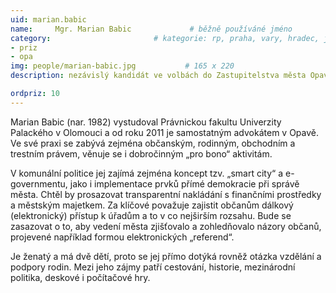 ```yaml
---
uid: marian.babic
name:     Mgr. Marian Babic     		# běžně používáné jméno
category:                 		# kategorie: rp, praha, vary, hradec, jmk, senat
- priz
- opa 
img: people/marian-babic.jpg           # 165 x 220
description: nezávislý kandidát ve volbách do Zastupitelstva města Opavy # kratký popis, max 160 znaků

ordpriz: 10
---
```

Marian Babic (nar. 1982) vystudoval Právnickou fakultu Univerzity Palackého v Olomouci a od roku 2011 je samostatným advokátem v Opavě. Ve své praxi se zabývá zejména občanským, rodinným, obchodním  a trestním právem, věnuje se i dobročinným „pro bono“ aktivitám. 

V komunální politice jej zajímá zejména koncept tzv. „smart city“ a e-governmentu, jako i  implementace prvků přímé demokracie při správě města. Chtěl by prosazovat transparentní nakládání s finančními prostředky a městským majetkem. Za klíčové považuje zajistit občanům dálkový (elektronický) přístup k úřadům a to v co nejširším rozsahu.  Bude se zasazovat o to, aby vedení města zjišťovalo a zohledňovalo názory občanů, projevené například formou elektronických „referend“.

Je ženatý a má dvě dětí, proto se jej přímo dotýká rovněž otázka vzdělání a podpory rodin. Mezi jeho zájmy patří cestování, historie, mezinárodní politika, deskové i počítačové hry. 



